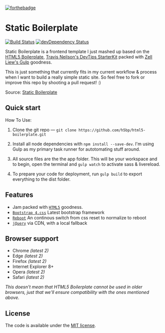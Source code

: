 [![forthebadge](http://forthebadge.com/images/badges/does-not-contain-msg.svg)](http://forthebadge.com)

# Static Boilerplate

[![Build Status](https://travis-ci.org/h5bp/html5-boilerplate.svg)](https://travis-ci.org/h5bp/html5-boilerplate)
[![devDependency Status](https://david-dm.org/h5bp/html5-boilerplate/dev-status.svg)](https://david-dm.org/h5bp/html5-boilerplate#info=devDependencies)

Static Boilerplate is a frontend template I just mashed up based on the [HTML5 Boilerplate](https://html5boilerplate.com), [Travis Neilson's DevTips StarterKit](https://github.com/DevTips/DevTips-Starter-Kit) packed with [Zell Liew's Gulp](http://zellwk.com/blog/gulp-tutorial/) goodness.

This is just something that currently fits in my current workflow & process when I want to build a really simple static site. So feel free to fork or improve this repo by shooting a pull request! :)

Source: [Static Boilerplate](https://github.com/r4in/static-boilerplate)

## Quick start

How To Use:

1.  Clone the git repo — `git clone https://github.com/h5bp/html5-boilerplate.git`

2.  Install all node dependencies with `npm install --save-dev`. I'm using Gulp as my primary task runner for autotomating stuff around.

3.  All source files are the the app folder. This will be your workspace and to begin, open the terminal and `gulp watch` to activate sass & livereload.

4.  To prepare your code for deployment, run `gulp build` to export everything to the dist folder.

## Features

* Jam packed with [`HTML5`](https://html5boilerplate.com/) goodness.
* [`Bootstrap 4.css`](https://getbootstrap.com/)
  Latest bootstrap framework
* [`Reboot`](https://github.com/twbs/bootstrap/blob/v4-dev/scss/_reboot.scss)
  An continous switch from css reset to normalize to reboot
* [`jQuery`](https://jquery.com/) via CDN, with a local fallback

## Browser support

* Chrome _(latest 2)_
* Edge _(latest 2)_
* Firefox _(latest 2)_
* Internet Explorer 8+
* Opera _(latest 2)_
* Safari _(latest 2)_

_This doesn't mean that HTML5 Boilerplate cannot be used in older browsers, just that we'll ensure compatibility with the ones mentioned above._

## License

The code is available under the [MIT license](LICENSE.txt).
